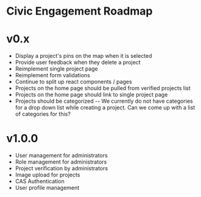 # Civic Engagement Roadmap

# v0.x
* Display a project's pins on the map when it is selected
* Provide user feedback when they delete a project
* Reimplement single project page
* Reimplement form validations
* Continue to split up react components / pages
* Projects on the home page should be pulled from verified projects list
* Projects on the home page should link to single project page
* Projects should be categorized -- We currently do not have categories for a drop down list
  while creating a project. Can we come up with a list of categories for this?

# v1.0.0
* User management for administrators
* Role management for administrators
* Project verification by administrators
* Image upload for projects
* CAS Authentication
* User profile management